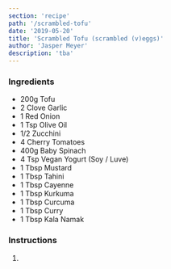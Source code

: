 ```yaml
---
section: 'recipe'
path: '/scrambled-tofu'
date: '2019-05-20'
title: 'Scrambled Tofu (scrambled (v)eggs)'
author: 'Jasper Meyer'
description: 'tba'
---
```


### Ingredients

- 200g Tofu
- 2 Clove Garlic
- 1 Red Onion
- 1 Tsp Olive Oil
- 1/2 Zucchini
- 4 Cherry Tomatoes
- 400g Baby Spinach
- 4 Tsp Vegan Yogurt (Soy / Luve)
- 1 Tbsp Mustard
- 1 Tbsp Tahini
- 1 Tbsp Cayenne
- 1 Tbsp Kurkuma
- 1 Tbsp Curcuma
- 1 Tbsp Curry
- 1 Tbsp Kala Namak

### Instructions

1. 
